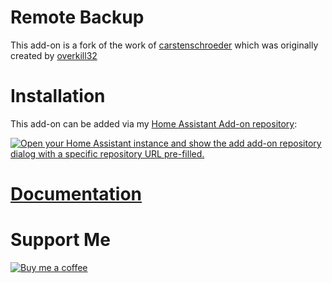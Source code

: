# Remote Backup
This add-on is a fork of the work of [carstenschroeder] which was originally created by [overkill32]
# Installation
This add-on can be added via my [Home Assistant Add-on repository](https://github.com/ikifar2012/ha-addons):

[![Open your Home Assistant instance and show the add add-on repository dialog with a specific repository URL pre-filled.](https://my.home-assistant.io/badges/supervisor_add_addon_repository.svg)](https://my.home-assistant.io/redirect/supervisor_add_addon_repository/?repository_url=https%3A%2F%2Fgithub.com%2Fikifar2012%2Fha-addons)

# [Documentation](https://addons.mathesonsteplock.ca/docs/addons/remote-backup/basic-config)

# Support Me 
[![Buy me a coffee][buymeacoffee-logo]][buymeacoffee]

[buymeacoffee-logo]: https://cdn.buymeacoffee.com/buttons/default-black.png
[buymeacoffee]: https://www.buymeacoffee.com/mathesonstep
[overkill32]: https://github.com/overkill32/hassio-remote-backup
[carstenschroeder]: https://github.com/carstenschroeder/hassio-addons
[here]: https://www.home-assistant.io/hassio/installing_third_party_addons/
